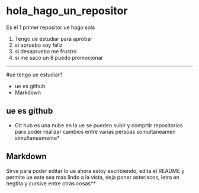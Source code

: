 # hola_hago_un_repositor
Es el 1 primer repositor ue hago sola
1. Tengo ue estudiar para aprobar
2. si apruebo soy feliz
3. si desapruebo me frustro
4. si me saco un 8 puedo promocionar
---
#ue tengo ue estudiar?
+ ue es github
+ Markdown

## ue es github
* Git hub es una nube en la ue se pueden subir y comprtir repositorios para poder realizar cambios entre varias persoas somultaneamen simultaneamente*

## Markdown


Sirve para poder editar lo ue ahora estoy escribiendo, edita el README y permite ue este sea mas lindo a la vista,  deja poner asteriscos, letra en negtita y cursive entre otras cosas**
